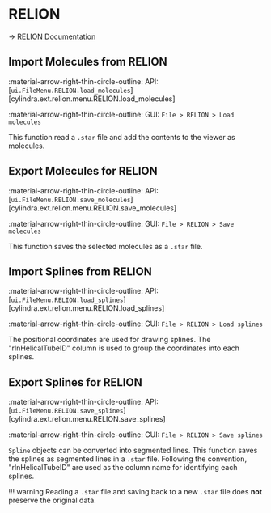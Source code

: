 # RELION

&rarr; [RELION Documentation](https://relion.readthedocs.io/en/release-5.0/)

## Import Molecules from RELION

:material-arrow-right-thin-circle-outline: API: [`ui.FileMenu.RELION.load_molecules`][cylindra.ext.relion.menu.RELION.load_molecules]

:material-arrow-right-thin-circle-outline: GUI: `File > RELION > Load molecules`

This function read a `.star` file and add the contents to the viewer as molecules.

## Export Molecules for RELION

:material-arrow-right-thin-circle-outline: API: [`ui.FileMenu.RELION.save_molecules`][cylindra.ext.relion.menu.RELION.save_molecules]

:material-arrow-right-thin-circle-outline: GUI: `File > RELION > Save molecules`

This function saves the selected molecules as a `.star` file.

## Import Splines from RELION

:material-arrow-right-thin-circle-outline: API: [`ui.FileMenu.RELION.load_splines`][cylindra.ext.relion.menu.RELION.load_splines]

:material-arrow-right-thin-circle-outline: GUI: `File > RELION > Load splines`

The positional coordinates are used for drawing splines. The "rlnHelicalTubeID" column
is used to group the coordinates into each splines.

## Export Splines for RELION

:material-arrow-right-thin-circle-outline: API: [`ui.FileMenu.RELION.save_splines`][cylindra.ext.relion.menu.RELION.save_splines]

:material-arrow-right-thin-circle-outline: GUI: `File > RELION > Save splines`

`Spline` objects can be converted into segmented lines. This function saves the splines
as segmented lines in a `.star` file. Following the convention, "rlnHelicalTubeID" are
used as the column name for identifying each splines.

!!! warning
    Reading a `.star` file and saving back to a new `.star` file does **not** preserve the original data.
